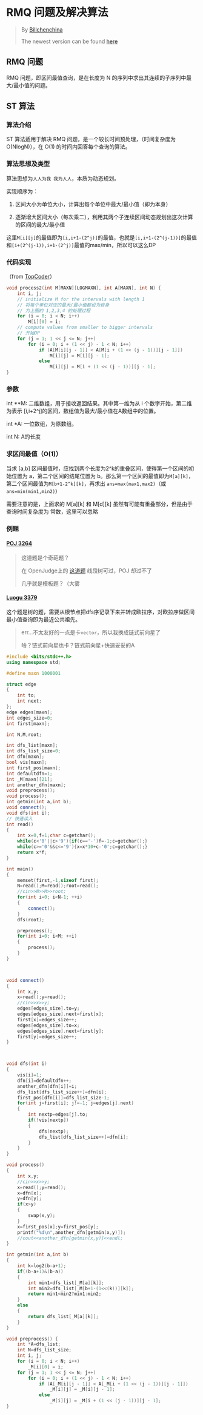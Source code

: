# RMQ 问题及解决算法

> By [Billchenchina](https://billchen.bid/)
> 
> The newest version can be found [here](https://github.com/billchenchina/blog_files/blob/master/RMQ%20Problem.md)

## RMQ 问题

RMQ 问题，即区间最值查询，是在长度为 N 的序列中求出其连续的子序列中最大/最小值的问题。

## ST 算法

### 算法介绍

ST 算法适用于解决 RMQ 问题，是一个较长时间预处理，（时间复杂度为 O(NlogN)），在 O(1) 的时间内回答每个查询的算法。

### 算法思想及类型

算法思想为`人人为我 我为人人`，本质为动态规划。

实现顺序为：

1. 区间大小为单位大小，计算出每个单位中最大/最小值（即为本身）

2. 逐渐增大区间大小（每次乘二），利用其两个子连续区间动态规划出这次计算的区间的最大/最小值

这里`M[i][j]`的最值即为`[i,i+1-(2^j)]`的最值，也就是`[i,i+1-(2^(j-1))]`的最值和`[i+(2^(j-1)),i+1-(2^j)]`最值的max/min，所以可以这么DP

### 代码实现

（from [TopCoder](https://www.topcoder.com/community/data-science/data-science-tutorials/range-minimum-query-and-lowest-common-ancestor/)）

```cpp
void process2(int M[MAXN][LOGMAXN], int A[MAXN], int N) {
    int i, j;
    // initialize M for the intervals with length 1
    // 将每个单位对应的最大/最小值都设为自身
    // 为上图的 1,2,3,4 的处理过程
    for (i = 0; i < N; i++)
        M[i][0] = i;
    // compute values from smaller to bigger intervals
    // 开始DP
    for (j = 1; 1 << j <= N; j++)
        for (i = 0; i + (1 << j) - 1 < N; i++)
            if (A[M[i][j - 1]] < A[M[i + (1 << (j - 1))][j - 1]])
                M[i][j] = M[i][j - 1];
            else
                M[i][j] = M[i + (1 << (j - 1))][j - 1];
}
```
### 参数

int \*\*M: 二维数组，用于接收返回结果。其中第一维为从 i 个数字开始，第二维为表示 [i,i+2^j]的区间，数组值为最大/最小值在A数组中的位置。

int \*A: 一位数组，为原数组。

int N: A的长度

### 求区间最值（O(1)）

当求 [a,b] 区间最值时，应找到两个长度为2^k的重叠区间，使得第一个区间的初始位置为 a，第二个区间的结尾位置为 b。那么第一个区间的最值即为`M[a][k]`，第二个区间最值为`M[b+1-2^k][k]`，再求出 `ans=max(max1,max2)`（或 `ans=min(min1,min2)`）

需要注意的是，上面求的 M[a][k] 和 M[d][k] 虽然有可能有重叠部分，但是由于查询时间复杂度为 常数，这里可以忽略

### 例题

#### [POJ 3264](http://poj.org/problem?id=3264)

 > 这道题是个奇葩题？
 >
 > 在 OpenJudge上的 [这道题](http://hljssyzx.openjudge.cn/bitseg/1002/) 线段树可过，POJ 却过不了
 >
 > 几乎就是模板题？（大雾

#### [Luogu 3379](https://www.luogu.org/problem/show?pid=3379)

这个题是树的题，需要从根节点把dfs序记录下来并转成欧拉序，对欧拉序做区间最小值查询即为最近公共祖先。

> err...不太友好的一点是卡`vector`，所以我换成链式前向星了
>
> 啥？链式前向星也卡？链式前向星+快速妥妥的A


```cpp
#include <bits/stdc++.h>
using namespace std;

#define maxn 1000001

struct edge
{
    int to;
    int next;
};
edge edges[maxn];
int edges_size=0;
int first[maxn];

int N,M,root;

int dfs_list[maxn];
int dfs_list_size=0;
int dfn[maxn];
bool vis[maxn];
int first_pos[maxn];
int defaultdfn=1;
int _M[maxn][21];
int another_dfn[maxn];
void preprocess();
void process();
int getmin(int a,int b);
void connect();
void dfs(int i);
// 快速读入
int read()
{
    int x=0,f=1;char c=getchar();
    while(c<'0'||c>'9'){if(c=='-')f=-1;c=getchar();}
    while(c>='0'&&c<='9'){x=x*10+c-'0';c=getchar();}
    return x*f;
}

int main()
{
    memset(first,-1,sizeof first);
    N=read();M=read();root=read();
    //cin>>N>>M>>root;
    for(int i=0; i<N-1; ++i)
    {
        connect();
    }
    dfs(root);

    preprocess();
    for(int i=0; i<M; ++i)
    {
        process();
    }
}



void connect()
{
    int x,y;
    x=read();y=read();
    //cin>>x>>y;
    edges[edges_size].to=y;
    edges[edges_size].next=first[x];
    first[x]=edges_size++;
    edges[edges_size].to=x;
    edges[edges_size].next=first[y];
    first[y]=edges_size++;
}



void dfs(int i)
{
    vis[i]=1;
    dfn[i]=defaultdfn++;
    another_dfn[dfn[i]]=i;
    dfs_list[dfs_list_size++]=dfn[i];
    first_pos[dfn[i]]=dfs_list_size-1;
    for(int j=first[i]; j!=-1; j=edges[j].next)
    {
        int nextp=edges[j].to;
        if(!vis[nextp])
        {
            dfs(nextp);
            dfs_list[dfs_list_size++]=dfn[i];
        }
    }
}

void process()
{
    int x,y;
    //cin>>x>>y;
    x=read();y=read();
    x=dfn[x];
    y=dfn[y];
    if(x>y)
    {
        swap(x,y);
    }
    x=first_pos[x];y=first_pos[y];
    printf("%d\n",another_dfn[getmin(x,y)]);
    //cout<<another_dfn[getmin(x,y)]<<endl;
}

int getmin(int a,int b)
{
    int k=log2(b-a+1);
    if((b-a+1)&(b-a))
    {
        int min1=dfs_list[_M[a][k]];
        int min2=dfs_list[_M[b+1-(1<<(k))][k]];
        return min1<min2?min1:min2;
    }
    else
    {
        return dfs_list[_M[a][k]];
    }
}

void preprocess() {
    int *A=dfs_list;
    int N=dfs_list_size;
    int i, j;
    for (i = 0; i < N; i++)
        _M[i][0] = i;
    for (j = 1; 1 << j <= N; j++)
        for (i = 0; i + (1 << j) - 1 < N; i++)
            if (A[_M[i][j - 1]] < A[_M[i + (1 << (j - 1))][j - 1]])
                _M[i][j] = _M[i][j - 1];
            else
                _M[i][j] = _M[i + (1 << (j - 1))][j - 1];
}
```